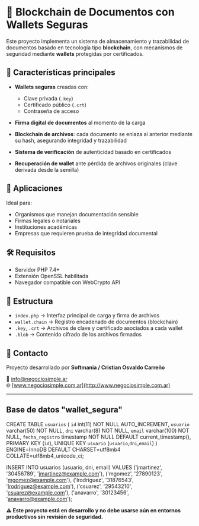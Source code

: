 # 📁 Blockchain de Documentos con Wallets Seguras

Este proyecto implementa un sistema de almacenamiento y trazabilidad de documentos basado en tecnología tipo **blockchain**, con mecanismos de seguridad mediante **wallets** protegidas por certificados.

## 🔐 Características principales

- **Wallets seguras** creadas con:
  - Clave privada (`.key`)
  - Certificado público (`.crt`)
  - Contraseña de acceso

- **Firma digital de documentos** al momento de la carga

- **Blockchain de archivos**: cada documento se enlaza al anterior mediante su hash, asegurando integridad y trazabilidad

- **Sistema de verificación** de autenticidad basado en certificados

- **Recuperación de wallet** ante pérdida de archivos originales (clave derivada desde la semilla)

## 🧠 Aplicaciones

Ideal para:
- Organismos que manejan documentación sensible
- Firmas legales o notariales
- Instituciones académicas
- Empresas que requieren prueba de integridad documental

## 🛠️ Requisitos

- Servidor PHP 7.4+
- Extensión OpenSSL habilitada
- Navegador compatible con WebCrypto API

## 📂 Estructura

- `index.php` → Interfaz principal de carga y firma de archivos
- `wallet.chain` → Registro encadenado de documentos (blockchain)
- `.key`, `.crt` → Archivos de clave y certificado asociados a cada wallet
- `.blob` → Contenido cifrado de los archivos firmados

## 💬 Contacto

Proyecto desarrollado por **Softmania / Cristian Osvaldo Carreño**

📧 [info@negociosimple.ar](mailto:info@negociosimple.ar)  
🌐 [www.negociosimple.com.ar](http://www.negociosimple.com.ar)

---

## Base de datos "wallet_segura"
CREATE TABLE `usuarios` (
  `id` int(11) NOT NULL AUTO_INCREMENT,
  `usuario` varchar(50) NOT NULL,
  `dni` varchar(8) NOT NULL,
  `email` varchar(100) NOT NULL,
  `fecha_registro` timestamp NOT NULL DEFAULT current_timestamp(),
  PRIMARY KEY (`id`),
  UNIQUE KEY `usuario` (`usuario`,`dni`,`email`)
) ENGINE=InnoDB DEFAULT CHARSET=utf8mb4 COLLATE=utf8mb4_unicode_ci;

INSERT INTO usuarios (usuario, dni, email)
VALUES
  ('jmartinez', '30456789', 'jmartinez@example.com'),
  ('mgomez', '27890123', 'mgomez@example.com'),
  ('lrodriguez', '31876543', 'lrodriguez@example.com'),
  ('csuarez', '29543210', 'csuarez@example.com'),
  ('anavarro', '30123456', 'anavarro@example.com');


**⚠️ Este proyecto está en desarrollo y no debe usarse aún en entornos productivos sin revisión de seguridad.**
